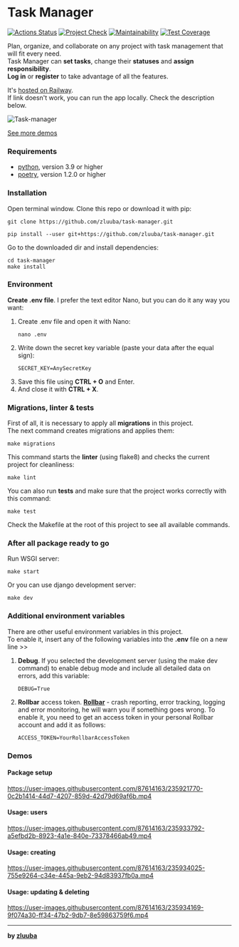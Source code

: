 # Task Manager

[![Actions Status](https://github.com/zluuba/python-project-52/workflows/hexlet-check/badge.svg)](https://github.com/zluuba/python-project-52/actions)
[![Project Check](https://github.com/zluuba/python-project-52/actions/workflows/project-check.yml/badge.svg)](https://github.com/zluuba/python-project-52/actions/workflows/project-check.yml)
[![Maintainability](https://api.codeclimate.com/v1/badges/69e4fd04562de82f7d48/maintainability)](https://codeclimate.com/github/zluuba/python-project-52/maintainability)
[![Test Coverage](https://api.codeclimate.com/v1/badges/69e4fd04562de82f7d48/test_coverage)](https://codeclimate.com/github/zluuba/python-project-52/test_coverage)


Plan, organize, and collaborate on any project with task management that will fit every need. <br>
Task Manager can **set tasks**, change their **statuses** and **assign responsibility**. <br>
**Log in** or **register** to take advantage of all the features.

It's [hosted on Railway](https://task-manager-production-70cb.up.railway.app/). <br>
If link doesn't work, you can run the app locally. Check the description below.


![Task-manager](https://user-images.githubusercontent.com/87614163/235889951-af73f69f-479f-4663-a55a-4ef839f13355.gif)

[See more demos](https://github.com/zluuba/task-manager#demos)


### Requirements

- [python](https://www.python.org/), version 3.9 or higher
- [poetry](https://python-poetry.org/docs/#installation), version 1.2.0 or higher


### Installation

Open terminal window.
Clone this repo or download it with pip:
```ch
git clone https://github.com/zluuba/task-manager.git
```
```ch
pip install --user git+https://github.com/zluuba/task-manager.git
```

Go to the downloaded dir and install dependencies:
```ch
cd task-manager
make install
```


### Environment

**Create .env file**. I prefer the text editor Nano, but you can do it any way you want:
1. Create .env file and open it with Nano:
    ```ch
    nano .env
    ```
2. Write down the secret key variable (paste your data after the equal sign):
    ```
    SECRET_KEY=AnySecretKey
    ```
3. Save this file using **CTRL + O** and Enter.
4. And close it with **CTRL + X**.


### Migrations, linter & tests

First of all, it is necessary to apply all **migrations** in this project. <br>
The next command creates migrations and applies them:
```ch
make migrations
```

This command starts the **linter** (using flake8) and checks the current project for cleanliness:
```ch
make lint
```

You can also run **tests** and make sure that the project works correctly with this command:
```ch
make test
```

Check the Makefile at the root of this project to see all available commands.


### After all package ready to go

Run WSGI server:
```ch
make start
```
Or you can use django development server:
```ch
make dev
```


### Additional environment variables

There are other useful environment variables in this project. <br>
To enable it, insert any of the following variables into the **.env** file on a new line >>

1. **Debug**. If you selected the development server (using the make dev command) 
   to enable debug mode and include all detailed data on errors, add this variable:
   ```ch
   DEBUG=True
   ```
2. **Rollbar** access token. **[Rollbar](https://rollbar.com/)** - crash reporting, error tracking, logging and error monitoring,
   he will warn you if something goes wrong. To enable it, you need to get an access token in your personal Rollbar account and add it as follows:
   ```ch
   ACCESS_TOKEN=YourRollbarAccessToken
   ```


### Demos

#### Package setup

https://user-images.githubusercontent.com/87614163/235921770-0c2b1414-44d7-4207-859d-42d79d69af6b.mp4


#### Usage: users

https://user-images.githubusercontent.com/87614163/235933792-a5efbd2b-8923-4a1e-840e-73378466ab49.mp4

#### Usage: creating

https://user-images.githubusercontent.com/87614163/235934025-755e9264-c34e-445a-9eb2-94d83937fb0a.mp4

#### Usage: updating & deleting

https://user-images.githubusercontent.com/87614163/235934169-9f074a30-ff34-47b2-9db7-8e59863759f6.mp4


---

**by [zluuba](https://github.com/zluuba)**
